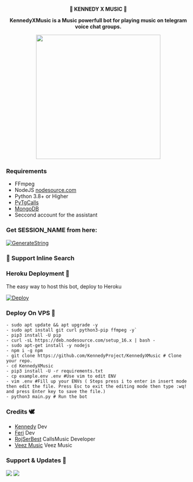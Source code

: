 <p align="center"><b>🎵 KENNEDY X MUSIC 🎵</b></p>

<p align="center"><b> KennedyXMusic is a Music powerfull bot for playing music on telegram voice chat groups. </b></p>

<p align="center"><a href="https://t.me/emikosupport"><img src="https://telegra.ph/file/d8f2eadbe79a4c949bb93.jpg" width="340"></a></p>

<h3>Requirements</h3>

- FFmpeg
- NodeJS [nodesource.com](https://nodesource.com/)
- Python 3.8+ or Higher
- [PyTgCalls](https://github.com/pytgcalls/pytgcalls)
- [MongoDB](https://cloud.mongodb.com/)
- Seccond account for the assistant

### Get SESSION_NAME from here:

[![GenerateString](https://img.shields.io/badge/repl.it-generateString-blue)](https://replit.com/@KennedyProject/String-Session#main.py)

### 🔎 Support Inline Search

### Heroku Deployment 💜
The easy way to host this bot, deploy to Heroku

[![Deploy](https://www.herokucdn.com/deploy/button.svg)](https://heroku.com/deploy?template=https://github.com/verdudev/BinaryXMusic)

### Deploy On VPS 💙
```
- sudo apt update && apt upgrade -y
- sudo apt install git curl python3-pip ffmpeg -y`
- pip3 install -U pip
- curl -sL https://deb.nodesource.com/setup_16.x | bash -
- sudo apt-get install -y nodejs
- npm i -g npm
- git clone https://github.com/KennedyProject/KennedyXMusic # Clone your repo.
- cd KennedyXMusic
- pip3 install -U -r requirements.txt
- cp example.env .env #Use vim to edit ENV
- vim .env #Fill up your ENVs ( Steps press i to enter in insert mode then edit the file. Press Esc to exit the editing mode then type :wq! and press Enter key to save the file.)
- python3 main.py # Run the bot
```

### Credits 🕊️
- [Kennedy](https://github.com/KennedyProject) Dev
- [Feri](https://github.com/FeriEXP) Dev
- [RojSerBest](https://github.com/rojserbest) CallsMusic Developer
- [Veez Music](https://github.com/levina-lab/veezmusic) Veez Music

### Support & Updates 🛵
<a href="https://t.me/emikosupport"><img src="https://img.shields.io/badge/Join-Group%20Support-red.svg?style=for-the-badge&logo=Telegram"></a> <a href="https://t.me/KennedyProject"><img src="https://img.shields.io/badge/Join-Updates%20Channel-white.svg?style=for-the-badge&logo=Telegram"></a>

